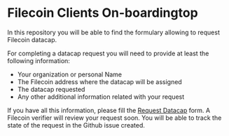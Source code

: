 # Filecoin Clients On-boardingtop

In this repository you will be able to find the formulary allowing to request
Filecoin datacap.

For completing a datacap request you will need to provide at least the following information:

* Your organization or personal Name
* The Filecoin address where the datacap will be assigned
* The datacap requested
* Any other additional information related with your request

If you have all this information, please fill the [Request Datacap](https://github.com/keyko-io/filecoin-clients-onboarding/issues/new/choose) form. A Filecoin verifier will review your request soon. You will be able
to track the state of the request in the Github issue created.
